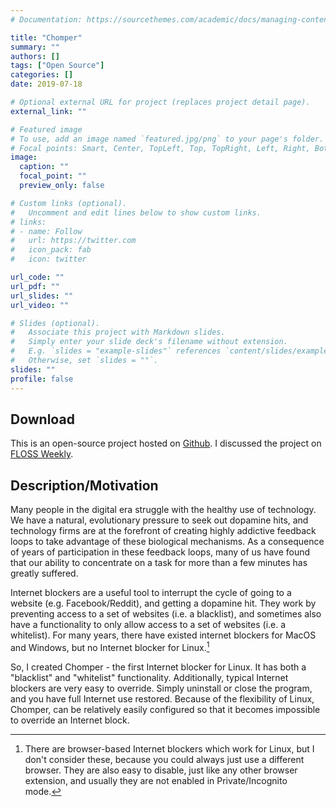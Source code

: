 ```yaml
---
# Documentation: https://sourcethemes.com/academic/docs/managing-content/

title: "Chomper"
summary: ""
authors: []
tags: ["Open Source"]
categories: []
date: 2019-07-18

# Optional external URL for project (replaces project detail page).
external_link: ""

# Featured image
# To use, add an image named `featured.jpg/png` to your page's folder.
# Focal points: Smart, Center, TopLeft, Top, TopRight, Left, Right, BottomLeft, Bottom, BottomRight.
image:
  caption: ""
  focal_point: ""
  preview_only: false

# Custom links (optional).
#   Uncomment and edit lines below to show custom links.
# links:
# - name: Follow
#   url: https://twitter.com
#   icon_pack: fab
#   icon: twitter

url_code: ""
url_pdf: ""
url_slides: ""
url_video: ""

# Slides (optional).
#   Associate this project with Markdown slides.
#   Simply enter your slide deck's filename without extension.
#   E.g. `slides = "example-slides"` references `content/slides/example-slides.md`.
#   Otherwise, set `slides = ""`.
slides: ""
profile: false
---
```


## Download

This is an open-source project hosted on [Github](https://github.com/aniketpanjwani/chomper). I discussed the project on [FLOSS Weekly](https://twit.tv/shows/floss-weekly/episodes/481).

## Description/Motivation

Many people in the digital era struggle with the healthy use of technology. We have a natural, evolutionary pressure to seek out dopamine hits, and technology firms are at the forefront of creating highly addictive feedback loops to take advantage of these biological mechanisms. As a consequence of years of participation in these feedback loops, many of us have found that our ability to concentrate on a task for more than a few minutes has greatly suffered.

Internet blockers are a useful tool to interrupt the cycle of going to a website (e.g. Facebook/Reddit), and getting a dopamine hit. They work by preventing access to a set of websites (i.e. a blacklist), and sometimes also have a functionality to only allow access to a set of websites (i.e. a whitelist). For many years, there have existed internet blockers for MacOS and Windows, but no Internet blocker for Linux.[^1]

So, I created Chomper - the first Internet blocker for Linux. It has both a "blacklist" and "whitelist" functionality. Additionally, typical Internet blockers are very easy to override. Simply uninstall or close the program, and you have full Internet use restored. Because of the flexibility of Linux, Chomper, can be relatively easily configured so that it becomes impossible to override an Internet block.

[^1]: There are browser-based Internet blockers which work for Linux, but I don't consider these, because you could always just use a different browser. They are also easy to disable, just like any other browser extension, and usually they are not enabled in Private/Incognito mode.
